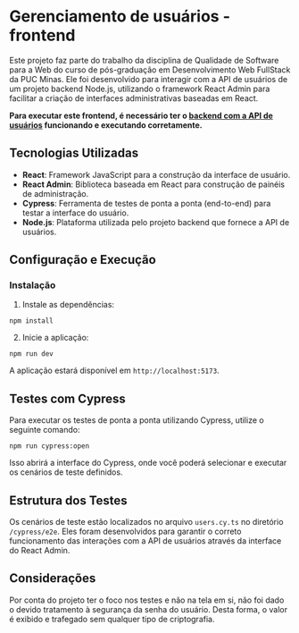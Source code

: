 # Gerenciamento de usuários - frontend

Este projeto faz parte do trabalho da disciplina de Qualidade de Software para a Web do curso de pós-graduação em Desenvolvimento Web FullStack da PUC Minas. Ele foi desenvolvido para interagir com a API de usuários de um projeto backend Node.js, utilizando o framework React Admin para facilitar a criação de interfaces administrativas baseadas em React.

**Para executar este frontend, é necessário ter o [backend com a API de usuários](https://github.com/RicardoGPP/dwfs-qswol-users-backend) funcionando e executando corretamente.**

## Tecnologias Utilizadas

- **React**: Framework JavaScript para a construção da interface de usuário.
- **React Admin**: Biblioteca baseada em React para construção de painéis de administração.
- **Cypress**: Ferramenta de testes de ponta a ponta (end-to-end) para testar a interface do usuário.
- **Node.js**: Plataforma utilizada pelo projeto backend que fornece a API de usuários.

## Configuração e Execução

### Instalação

1. Instale as dependências:

```
npm install
```

2. Inicie a aplicação:

```
npm run dev
```

A aplicação estará disponível em `http://localhost:5173`.

## Testes com Cypress

Para executar os testes de ponta a ponta utilizando Cypress, utilize o seguinte comando:

```
npm run cypress:open
```

Isso abrirá a interface do Cypress, onde você poderá selecionar e executar os cenários de teste definidos.

## Estrutura dos Testes

Os cenários de teste estão localizados no arquivo `users.cy.ts` no diretório `/cypress/e2e`. Eles foram desenvolvidos para garantir o correto funcionamento das interações com a API de usuários através da interface do React Admin.

## Considerações

Por conta do projeto ter o foco nos testes e não na tela em si, não foi dado o devido tratamento à segurança da senha do usuário. Desta forma, o valor é exibido e trafegado sem qualquer tipo de criptografia.
